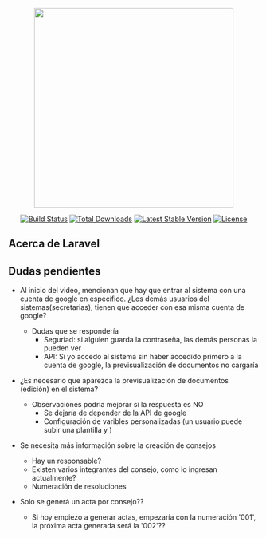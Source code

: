<p align="center"><a href="https://laravel.com" target="_blank"><img src="https://raw.githubusercontent.com/laravel/art/master/logo-lockup/5%20SVG/2%20CMYK/1%20Full%20Color/laravel-logolockup-cmyk-red.svg" width="400"></a></p>

<p align="center">
<a href="https://travis-ci.org/laravel/framework"><img src="https://travis-ci.org/laravel/framework.svg" alt="Build Status"></a>
<a href="https://packagist.org/packages/laravel/framework"><img src="https://img.shields.io/packagist/dt/laravel/framework" alt="Total Downloads"></a>
<a href="https://packagist.org/packages/laravel/framework"><img src="https://img.shields.io/packagist/v/laravel/framework" alt="Latest Stable Version"></a>
<a href="https://packagist.org/packages/laravel/framework"><img src="https://img.shields.io/packagist/l/laravel/framework" alt="License"></a>
</p>

## Acerca de Laravel

## Dudas pendientes

- Al inicio del video, mencionan que hay que entrar al sistema con una cuenta de google en específico. ¿Los demás
  usuarios del sistemas(secretarias), tienen que acceder con esa misma cuenta de google?
    - Dudas que se respondería
        - Seguriad: si alguien guarda la contraseña, las demás personas la pueden ver
        - API: Si yo accedo al sistema sin haber accedido primero a la cuenta de google, la previsualización de
          documentos no cargaría
- ¿Es necesario que aparezca la previsualización de documentos (edición) en el sistema?
    - Observaciónes podría mejorar si la respuesta es NO
        - Se dejaría de depender de la API de google
        - Configuración de varibles personalizadas (un usuario puede subir una plantilla y )
- Se necesita más información sobre la creación de consejos
    - Hay un responsable?
    - Existen varios integrantes del consejo, como lo ingresan actualmente?
    - Numeración de resoluciones

- Solo se generá un acta por consejo??
    - Si hoy empiezo a generar actas, empezaría con la numeración '001', la próxima acta generada será la '002'??
